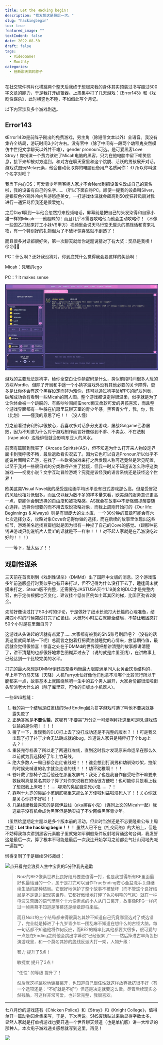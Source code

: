 ```yaml
---
title: Let the Hacking begin！
description: "我发誓这是最后一次。"
slug: "hackingbegin"
toc: true
featured_image: ""
textIndent: false
date: 2022-08-30
draft: false
tags:
  - VideoGame!
  - Monthly
categories:
  - 扭断那天鹅的脖子
---
```


在社交软件碎片化横跳两个整天后我终于想起来我的身体其实预装过书写超过500字文章的能力，于是我打开编辑器。上周集中打了几天游戏：《Error143》和《戏剧性谋杀》，此时横竖也不睡，不如借此写个月记。

以下内容涉及多个游戏剧透。

## Error143

《Error143》是前阵子刚出的免费游戏，男主角（除短信文本以外）全语音。我没有集齐全结局，游玩时间3小时左右。没有官中（除了中间有一段两个幼稚鬼突然模仿中世纪文学聊天以外并不难），gender pronoun可选。是可爱黑客Love Stroy！你扮演一个费力骇进了Micah电脑的黑客，只为在他电脑中留下嘲笑信息，接下来却被对方逮到，和对方在聊天室里和这个跳脱、活跃的男孩展开对话。游戏试图玩Meta元素，他会自动获取你的电脑设备用户名质问你：:D 所以你叫这个名字对吧？

我当下内心OS：可爱青少年黑客呢人家才不会Nerd到把设备名改成自己的真名啦，我的设备有自己的名字……（所以下面自称PC。顺便一提我的设备叫Silver，是银灰色外观外冷内热游怒症美女，一打游戏体温就会飙高到50度狂转风扇对我进行一通狂骂但我还是很爱她）。

之后Day1聊到一半他会忽然打来视频电话，屏幕前是把自己的头发染得和自家小猫一样的Micah——他超辣的！而且几乎不需要攻略他而他会主动攻略你！（不像一些国乙打起来打工小妹VS甲方）视频里会说天马行空无厘头的搞怪话和寄来礼物，有一个特别好的礼物但为了不破坏惊喜感就不剧透了！

而且很多对话都很好笑，第一次聊天就给你谜题说猜对了有大奖：奖品是我噢！😚😚🥰🥰

PC：什么啊？还好我没猜对，你到底凭什么觉得我会要这样的奖励啊！

Micah：凭我的ego

PC：? It makes sense

![聊天室界面](https://raw.githubusercontent.com/Meyerclex/image/main/20220830013510.png)

游戏的主要玩法是猜字，给你全空白让你猜密码是什么，类似前段时间很多人玩的方块Wordle，但除了开局和中途一个小猜字游戏外没有其他必要的关卡障碍，更多是让你体会有这个黑客设定而非为难你，还可以通过猜字破解PC的好友列表，破解成功会有看到一些Micah的同人图。整个游戏都设定得很温柔，似乎就是为了让你体会被一个跳脱的、有些吵吵闹闹蛮nerd但又柔软可爱的男孩喜欢，而且整个游戏界面都有一种躲在机房里玩聊天室的青少年感。黑客青少年，我，你，我（比划）——懂我的意思了吧！！（没人懂）

打之前看过安利所以很放心，我喜欢多对话多分支游戏，屡战Galgame乙游屡败，因为不知道为什么对于游戏制作而言好像做到不爹、不卖女、不在法制（rape plot）边缘徘徊就会影响东亚人的风水。

前面有篇聊到我买了《Arcade Spirits》（AS），但不知道为什么打开来人物设定界面卡到我呼吸不畅，最后退款看实况去了。因为它也可以自选Pronoun所以似乎不能说片面叫它乙游，在找了一些欧美游戏来打之后发现人称可选竟然是常见配置，以至于我对一些很日式的分类称呼产生了犹疑，但我一时又不知道该怎么称呼这类游戏——视觉小说？文字互动冒险游戏？究竟是该怪我的语言系统还是该怪这个世界！

欧美这类Visual Novel我的感受是绘画平均水平没有日式游戏那么高，但是受冒犯的风险也相对低很多。而且仅以我为数不多的样本量来看，欧美游的服务意识更高一点，更能体会到选择的自由度和被攻略感。AS就会在故事中不断强调提醒要随心选择，选择你想要的而不用去取悦攻略对象，而我上周刚开始打的《Our life: Beginnings & Always》则是有很庞大的文本库，一个30分钟的篇章可能会有六七次选择分支，攻略对象Cove会记得你做的选择，而在后续的故事里体现出这些细节，游戏美名远扬豆瓣组就是因为很有一种捏了自己的Cove的感觉。（跟那种花钱进游戏只能说纸片人爱听的话就是不一样啦！！！对不起人家就是在乙游没吃过好的！！！）

——等下，扯太远了！！

## 戏剧性谋杀

三天前在首页刷到《戏剧性谋杀》（DMMd）出了国际中文版的消息。这个游戏蛮多年前盗版盛行时我似乎也有开来打过，但不记得为什么没打下去了，适逢周末就摸来打之，Steam版不完整，还需要在JASTUSA买个1.19美金的DLC才是完整内容，由于定价根据地区变化，建议挂个低价区例如土耳其区的梯，比国区劲省2美金。

先前好像读过打了50小时的评论，于是做好了细水长流打大长篇的心理准备，结果四小时的时候突然打完了红雀线，大概15小时左右就能全结局，不禁让我困惑打50个小时是在里面自习？

这游戏从头讲起的话就有点累了……大家都有被我的SNS账号刷屏吧？（没有的话我这里就简单贴一下呢）总而言之抱着打把黄油就睡觉的心情来，放低期待值，最后就会觉得很惊喜！惊喜之处在于DMMd的世界观把想讲清楚的故事都讲清楚了，讲不清楚的也都很好地靠色图糊弄过去了（说的就是库里亚线），在讲故事上已经达到一个比较完美的水平。

打完的最大感想是DMMd倒还蛮荤素均衡最大限度满足同人女黄金饮食结构的，年上年下竹马天降（天降）人机Furry水仙好像他们也拿不准哪个比较流行所以干脆都来一点，故事基本上就围绕熬吧一生中的五个男人展开，大家身份都很炫啦街头帮派老大什么的（除了库里亚，可怜的旧版本小机器人）。

一些SNS裁缝：

1. 我的第一个结局是红雀线的Bad Ending因为拼字游戏时选了叫他不要哭就暴露失败了
2. 正确答案是**不要认输**，这哪有“不要哭”万分之一可爱啊拜托这里可是BL游戏该认输的是你吧！！！！
3. 搜了一下，发现我的DLC打上去了没打成功还是不完整的版本？！！可是我又出现了打了补丁才会无法跳成就的bug，难道说人家只是纯粹打了个bug上去？！
4. 重装完存档丢了所以走了两遍红雀线，直到这时我才发现原来命运早在那么久以前就为我选择好了年上竹马线。
5. 绝大多数人一周目都会走红雀线吧！！！谁会想到打洞男和幼驯染吵架，拉架的时候先喊谁的名字就会走谁的线！！！幼不幼稚啊！！！
6. 苍叶救了挪椅子之后他还在那里发脾气：我死了也是我自作自受吧你干嘛要来救我啊真是莫名其妙？算了对你来说我在的话很方便吧！也可能你只是看上我了想跟我上床吧！！……哪来的臭屁自恋死小鬼……？！
7. 靠啊十九岁的臭屁小孩到底哪里来那么多方便啦利益啦烦死人了！！关心你就是关心你好不好啦！！
8. 几条线里我最喜欢的是诺伊兹线（aka黑客小鬼）（连同上文的Micah一起）我这辈子没有机会成为黑客但是确实搞了不少网络黑客青少年。

（虽然给星期定主题以是多个版本前的活动，但此时当然还是不忘要隆重公布上周主题：**Let the hacking begin！！！** 虽然人已不在《社交网络》的大船上，但是不妨碍我每次讲到黑客元素脑子里就宛如军训般条件反射地背诵这句台词，我发誓这是最后一次，算了根本不可能是最后一次我连开始学习之前都会气壮山河地先喊一遍提气）

懒得复制了于是继续SNS裁缝：

![点开看完会浪费人生中宝贵的5分钟我先道歉](/Drawing.png)

> Noiz的BE2像素世界比良好结局要更值得一打，也是我觉得所有BE里面最好也最恰当的一个，属于是打完可以当作TrueEnding安心金盆洗手关游继续生活的那种结局。它很好地保护了整个故事不被破坏（而不管这个良好结局是不是更适配现实世界，它都好傲慢地打碎了色彩明艳的气氛）就在一种电波又荒唐的语气里两个十六像素点的小人从门口离开，故事像RPG一样闪过一帧黑幕不知道是落幕还是续章即将来临。
>
>而且Noiz的三个结局都来得很莫名其妙不知道自己究竟哪里选对了或选错了，完全就是掉进了十九岁青少年一团乱麻不知道在想什么的古怪大脑，每一句话都不知道他将作何反应，而BE2的概率比其他都要大很多，很可爱的一点是在Ending之前他会跳出字幕说“已经很累了”——然后掉进古早角色扮演游戏里，和一个莫名其妙的脱线反派大打一架，人物升级：
>
> 智力 提升了5点！
>
> 敏捷度 提升了3点！
>
> “任性” 的等级 提升了！
>
> 然后就这样跳脱地谢幕离开，也知道自己很任性就这样放弃抵抗很不好（有一个选项还是：“不好就是不好”）但还是决定就要这么做。尽管后续现实必然残酷，可这样非常可爱，也非常完整，我很喜欢。

---

七八月份的游戏还有《Chicken Police》和《Stray》和《Knight College》，值得单开一篇动物园合集来写，于是，下次再说。SNS废话贴过来后显得字数太多，显然人家就是打单机游戏也要开通一个世界聊天频道（也是单机版）讲一大堆话的那种人，本次电子游戏通关感想就写到这里，再见！

![](https://raw.githubusercontent.com/Meyerclex/image/main/DRAMAtical%20Murder%E3%80%80ver1.00%202022_8_29%200_05_01.png)